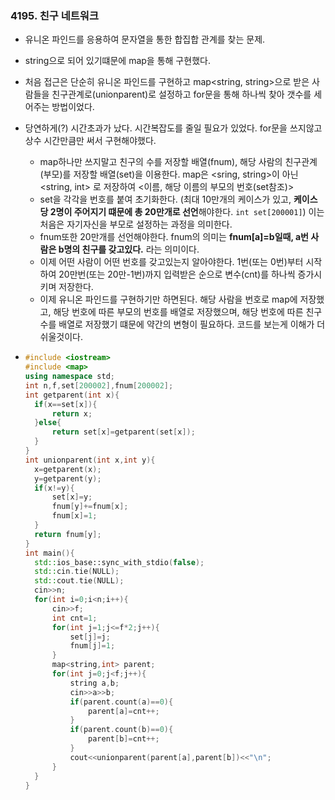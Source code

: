 ### 4195. 친구 네트워크

- 유니온 파인드를 응용하여 문자열을 통한 합집합 관계를 찾는 문제.

- string으로 되어 있기떄문에 map을 통해 구현했다.

- 처음 접근은 단순히 유니온 파인드를 구현하고 map<string, string>으로 받은 사람들을 친구관계로(unionparent)로 설정하고 for문을 통해 하나씩 찾아 갯수를 세어주는 방법이었다.

- 당연하게(?) 시간초과가 났다.  시간복잡도를 줄일 필요가 있었다. for문을 쓰지않고 상수 시간만큼만 써서 구현해야했다.

  - map하나만 쓰지말고 친구의 수를 저장할 배열(fnum), 해당 사람의 친구관계(부모)를 저장할 배열(set)을 이용한다. map은 <sring, string>이 아닌 <string, int> 로 저장하여 <이름, 해당 이름의 부모의 번호(set참조)>
  - set을 각각을 번호를 붙여 초기화한다. (최대 10만개의 케이스가 있고, **케이스당 2명이 주어지기 떄문에 총 20만개로 선언**해야한다. `int set[200001]`) 이는 처음은 자기자신을 부모로 설정하는 과정을 의미한다.
  - fnum또한 20만개를 선언해야한다. fnum의 의미는 **fnum[a]=b일때, a번 사람은 b명의 친구를 갖고있다.** 라는 의미이다.
  - 이제 어떤 사람이 어떤 번호를 갖고있는지 알아야한다. 1번(또는 0번)부터 시작하여 20만번(또는 20만-1번)까지 입력받은 순으로 변수(cnt)를 하나씩 증가시키며 저장한다.
  - 이제 유니온 파인드를 구현하기만 하면된다. 해당 사람을 번호로 map에 저장했고, 해당 번호에 따른 부모의 번호를 배열로 저장했으며, 해당 번호에 따른 친구수를 배열로 저장했기 떄문에 약간의 변형이 필요하다. 코드를 보는게 이해가 더 쉬울것이다.

- ```c++
  #include <iostream>
  #include <map>
  using namespace std;
  int n,f,set[200002],fnum[200002];
  int getparent(int x){
  	if(x==set[x]){
  		return x;
  	}else{
  		return set[x]=getparent(set[x]);
  	}
  }
  int unionparent(int x,int y){
  	x=getparent(x);
  	y=getparent(y);
  	if(x!=y){
  		set[x]=y;
  		fnum[y]+=fnum[x];
  		fnum[x]=1;
  	}
  	return fnum[y];
  }
  int main(){
  	std::ios_base::sync_with_stdio(false); 
  	std::cin.tie(NULL); 
  	std::cout.tie(NULL);
  	cin>>n;
  	for(int i=0;i<n;i++){
  		cin>>f;
  		int cnt=1;
  		for(int j=1;j<=f*2;j++){
  			set[j]=j;
  			fnum[j]=1;
  		}
  		map<string,int> parent;
  		for(int j=0;j<f;j++){
  			string a,b;
  			cin>>a>>b;
  			if(parent.count(a)==0){
  				parent[a]=cnt++;
  			}
  			if(parent.count(b)==0){
  				parent[b]=cnt++;
  			}
  			cout<<unionparent(parent[a],parent[b])<<"\n";
  		}
  	}
  }
  ```

  